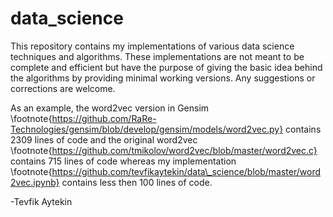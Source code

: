 # data_science

This repository contains my implementations of various data science techniques and algorithms. These implementations are not meant to be complete and efficient but have the purpose of giving the basic idea behind the algorithms by providing minimal working versions. Any suggestions or corrections are welcome. 

As an example, the word2vec version in Gensim \footnote{https://github.com/RaRe-Technologies/gensim/blob/develop/gensim/models/word2vec.py} 
contains 2309 lines of code and the original word2vec \footnote{https://github.com/tmikolov/word2vec/blob/master/word2vec.c} contains 715 lines of code whereas my implementation \footnote{https://github.com/tevfikaytekin/data\_science/blob/master/word2vec.ipynb} contains less then 100 lines of code. 


-Tevfik Aytekin
